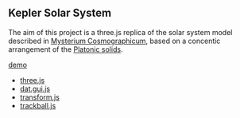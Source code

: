 Kepler Solar System
----------------------------------------------------------------------------------
The aim of this project is a three.js replica of the solar system model described in [Mysterium Cosmographicum](https://en.wikipedia.org/wiki/Mysterium_Cosmographicum), based on a concentic arrangement of the [Platonic solids](https://en.wikipedia.org/wiki/Platonic_solid).

[demo](http://13.91.141.66/)

 * [three.js](https://threejs.org/)
 * [dat.gui.js](https://github.com/dataarts/dat.gui)
 * [transform.js](https://threejs.org/docs/#examples/en/controls/TransformControls)
 * [trackball.js](https://threejs.org/docs/#examples/en/controls/TrackballControls)


